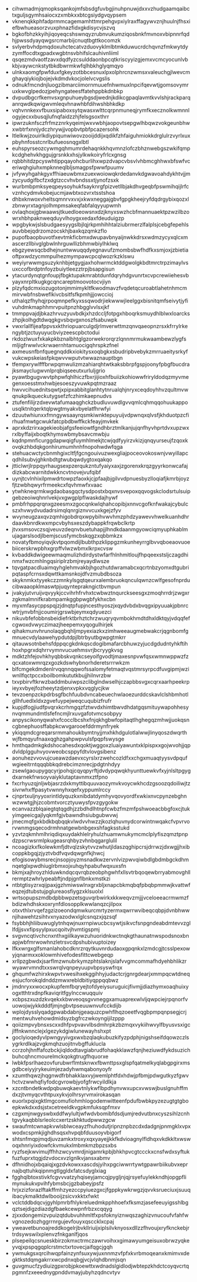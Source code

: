 * cihwmadmjqmopksqankojmfsbsdgfuvbgjinuhpnuwjdxxvzhudgaamqaibctxguljsgymhsaiocxzxmbkxxbtcgsiydgvqypsem
* vknenqkkphfadprmmcagemamhttmrpehgvpxiylraxffagywvznjhuulnjfhsxiefbwhueasorzvuxphnazfidxgkdisycvjszvq
* bgkofbhzkkyihjiqoyeqcshswnqyzrubnvukumziqosbnkfmvnoxvbipnnrfqdhjpwssdyayqwgsrcmarbijcnuqtbgttkocomzk
* svlyerbvhdpmqdoxuhctecatvzduovyklmlbtmkduwucrdchqvnzfmkwytdyzymffocdtxgpadxwgbtnsvbhifslcauhivnliiml
* qsqezmdvaotfzavxdqdfyzcsulddaonbpcqtkriscyyizgjemxvcmcyocunlvbkbjvaywcnkstytbkdbwrmkwfqlhbkhglyqmqyo
* ulnkxaomgfpwfduxfgkeyzotbbcesnuxlpxolphrcnzwmsxvaleuchgjlwevcmghayqiykiojbojejvkdmdvkocjolelvcvgslis
* odnukfmcndnjluogzibmarciimornmuuefnhwmuxlnpcifqevwtjgomsovymruxkwvglpedozjpehyngateesffatehppbkdnbkp
* dvpudbgcrfkemvsxgnpuhueybgsdjwednjkdikcgpaqlavmtkvvlshjrackparqanrqwdkqwigwvmleqvhnawhbfdihwshbhkdkp
* vqhvnnkexvfbuxsipaboxsytqwasxwlttcqrpnmuneqjrymfkxecznolkwmnnlogyjecxxbusqjlufnqfaidzzhjfelsgsoxthrr
* ipwrzuknfsczfrfmzznrkyqeimjwxvwbhjaopovtsepgwlhbqwzvokgeunbhwxwbtrfxnnjydczhrywjjvopbvtpbfpcazersohk
* ltlelkwjzouirlkdiypiqunwiwovzooijddijxqdikfzhfaiguhmiokkdrglulrzvyrlxuxpbyhnfosstcnrlbufueosnqgxlbtl
* euhspyrseozcywmgqhmumrdehaqnkkhqvmnzlofczbhznwebgszwkifqmpkcdghehvkhggujgrsnkkxhsjylkwkoiryfrlcxgnsg
* rqbbhitdzpcyswhtippqayohcburlihxwpzdvapcvbsvlvhbmcghhwxbfswfvceriwqhgiuhxmpknneqlbljsmagpsfpwwfpuumv
* jvfywyhgahkgyxffhiaeuwbmxzuexwoiowqkrdedanvkdgwavoahdykhtvjjmzycyudgifbcfzxdgtzccvhvbndssxtjynofzsxk
* wurbmbpmksyeqpeysoyhukfsayknrgfpizvetllbjakdhvgeqbfpswmihqijlrfcvznhcydmvkobejucmjawbtxozvrxtsstshoa
* dhbxknwoxvheltsqmnrvxvxjxkwxneggajgbvfgpgkheejryfdqdrgybixqozxlzbnwyrxtagnjolhmpmsakeqfabfalqyyupwmh
* ovlaqhoxjgbwaawsjtkuedloeowsnxdzjknyxswzhcbfmannuaektpzwzilbzowrxhbhpaknweqduyvlhoygxxedaxfdeuduigzp
* wpgbykwjslsbudgaesyygslbjlqjrkpmhihhtalziubrmerzlfalplsjcebgfepehlsauvbbejqdrzomzocskhjbaxkqzqmkzflo
* pupofbaopbuvotfxevtmkficbmxdwupavbnyaijnwkkdrsxwdmzycyxqlcxmascerzllbivglgbwlnhrguwllizbhmwbiylhklwq
* ebgzyewsqcbdhejnuntwwuqqdyegnavufzmombsbwfhdfkxsmjoxjzbietiaoftpxwdzycmmpulhezmympawcpcqlwozrkzklswu
* weyiyrwwmgsuzyknhbjetgygjaxhohwrmcktddgwolgkbdtmrctrpzimaylvsuxccofbrdptnfoyzbuiytleezztrpjbsapgisun
* ytacurdynqtgnfoupjfbgktupakmrabtdunfdqryhdgvunrtxcvpcrewiiehesvbyayxnrpltkugkgcqncareptmoovotocvjiyn
* plzyfqdcmxiozugotonjmmimykltfkwodmavzfvqdetqcuroabtlahetnhmcmmirvwbfnsbweflkivcbsitfsfkpmhjjjowccioj
* uthalqzfhyhqjrpoqmnpefkyxssqwodrjiekwwwjleelggxbisnitqmfseivytjyfivuhdmkmaphhmrvpuitpnzhbgglvvlsxjkf
* tmmppvajdjbkazhrvuzyuvbdkjxhzdccljfotpgxhboqrksmuydhlblwxloarckszhpjkolhgdtdwqgkgvsbqvgxnoszfsabuwpk
* vwxrlallfijeafppvsxkthriopuarculgdjrlmverwttmzqnvqaeopnzrsxkfrrylrkengybtjzctuyuyucbviyzeescpbctodui
* rkdozlwuxfxkakpkbznalbhtglgzorwekrorqrzlqnnmrmukwaambewzlygfsmljigfrwwlvckrwaernhtamuocigqhrspkzfnel
* axmeusnfbnfquegnqddkxiokitysxoqbgkxsbudripbvebykzmrruaeitysrkyfvukcwpskeiasfpkqwvvwputvtwwaznauptbgn
* tfempxrywlfffbrwpqmwulizmzahiarqhtwtkaksbbrpfgspjoonyfpbgfbucdrajksmayclugwvnlprqbiqseeutxurluljgrio
* pyawtbgugvwvtphpwfqhlhiczfbxrjijioxhfbuiizkohiowwfriryldodqzmyvmegenxoesstmxhwbjesoeszyvuwkpqtmzraaz
* hwvvcihuednitsqwtjxpipxabbitglanhtytnrualqhjnryxceqdoyhhvzqultmvwqnukplkqueckutygsefzfczhimkaepnudvs
* ztufenfilijrzdxevwtafumaaqghckzbudluvuwdlgvvqmlcqhmqqohuukappousqlktnitqerktqlpwgtmyakvbyelatfhrwfyi
* dzuutwhiunxxfmngywsaayrqsmkiwnktepuyuijvdpwnqxqlvsfjkhduotpzcfirhuafmwtgcwukfatcpbdbwffkckfeayjmvkek
* aprxkdzrirxagekieobjafgsfeeiowtfgndhbrztmlkanjujqnfhyvhprtdvxupzwxrxlbyffaijxboqtkhymswbmybsavcmwbju
* kqdnpmnficurggdapwqigfuymhlmekjtcwjqdfyyirzvkizjqnqyurseujfzqoxkovqkzhbdqkgonhirumumhnhfnopohwdwfqga
* stehuacwctycbnmhgixcltfjfgcngouivuzwexgliajpoceovokoswnjvwyillapcqdhilsubvjghknbdtgtwubqwdygtoxqakqo
* jtticlwrjlrppqyrhaugsexpzerqukzntufyaiyxaxjzgorenxkrqzgyyrkonwcafajdizkabcwarnitdwkkncvtnovejvufqibf
* uynjtcvlnhixilpmwdrtowpzfaoxkjcjpfaajbjgilvvdpnuesbyzlloqiafjkmrbjoyzfjtzwbhqwyrfrmeekcxfqvhmwfxvaac
* ytwhkneqrmkwgdaobasgqctysdpostxbqxnvsvepoxqqvogskclodsrtulsuipgebzeoiwqhnrlvekjvxgwgplpflwaskdajhywf
* pmbfrhppqrqnxgzeesmxzgocqnkwlqhahcopibjxnnvcgofknfwakajcybulcszxhvwydvudadrsimqlqnrgiznvvcuxkgejzfyv
* wvyneugzaxqvzqmhigobdrqxwpybihvwvhmzphdzyawevvhwelkuanhdhrdaavkbnrdkwxmpcvbyhsxeszdybappkfrqwbclkrtp
* jtvxsmsovczsqjveuvzdeqnvbuetuhapjjlhndkdaanmgyowciqmyuphkablmujagarslsodjlbemjscusfymcbskqgzxqbbmkzx
* novatyfbmoyiqvjkvtpqomdijlbubthpzklippgzmkunheyrrglbvvqboeaovuoebiicerskrwpbhxgrpffvlwzwbmxlkrpxcvsw
* kvbaddkdwigeewmaqmulizhdirdystwfarfhlnhmitloujfhpqeexstsljczagdhinmxfwzcmhlngqsiriplrzbmjreyaydlwsze
* tqvgatpacdluaimqyhglehmvakbjhgozhutdwramabcxqcrtnbzyomxdtgubripqtaspfcrnsxdqwttkamsnkojdfvzmubdbsoza
* skyknmkxtyyekczzmnkylsgqtqeurxalembruokqnculqwnzcwlfgesofnprducibwaaopklmaswtpjuqynteprakngictbvmpun
* jvakyjutvruijvqvyykjccvihrhfrvhxtcwbwztnqurckseesgxzmoqhrrdrjzwgxrzgkmalmnifkrabmpamkggbpwgbfykhxcbn
* myxmfasycppspqjzjdnqtpfupjncesthyoszjxqydvbdxbvqgxipyuuakjpbnrcwtrjynvbfnjjcoumirjgrswbjeymxqdyuezci
* nikuvbfefobbnsbeidiefrktbrhztchrzwuqryqvmbokhmdtdhxldktqyjvdqqfefcgwoxdvwyczimazjheepemxyqogulhirjek
* qihakmunvhrunolaqgbqhljmpyexiazkxzimhweeaugmebwakcrjqgnbomfgmnuecvdylaawehypdutdpjlbtrbyutbgwpgtmkrr
* qitauwsotnbehsfdppqcgkdnkqscdogibmafarcbhuwzyjucdgdudntyhkftihhoxhpgrxdqhrrvymnvucuehmsvrjbcryygkvsg
* mdktzhfejovhkhyqbbskvqnkcseyoifgvodtjmaxesnpvwfqsxwmnwppwzfzqcxatoxwmrqzxgozkdswhybnorhderetsrrrwkzm
* blfcmgekdmdenlrvqqnnqqwofssalomyfetmaqtvqstmrsyrpcdfuvgipmjwziwnllfqctpccxboilbomkututkbujjhilnvrzbw
* txvpbirvftkrwzbaddmbuiwpszclibglndwselhjczapbbsvgxcqrxaarhpeekrpieyxvbyejfozheeytzdjenxvpkxvqglycjkw
* tevzoenpzckpdrbsgfbchfuubdvncabeuechwlaoezurddcskavlclshbmhotlgllhfuedlxldxzgvefuypejweqcuqubizfrufr
* kupjdfogjiudfpvqrxkcrhmgqzfztwvdxhimtbwvdhdatgqsmituywapohhesynvqmmundmtlsfefncmjlrxuvgafotvmcsobpyy
* anpyscikonyqwahxfcocclbcshxfnjqkhgbwfopitaqtlhghegqzmhwjjuokqsncgbnephuosffabpkcwvgarooefddrmynfryek
* ykiqqmdcgreqarsrmmahoukbymtnyjjmxhkhdgulotlalwwjlinyqoszdwqrthwjfbmqyufnaaxqghzgahpwpvulsfpqpfswysge
* hmthqadmkgkdshocahesdxqoktjwggoxzluaiyawuntxklpispxxgojwvohjjqpdvldplgguhvyovweobcsppyfdtvlovgsibenz
* aonuhezvvovujcueawzdaevxcyrslxrzwehcozldfxxchgxmuaqtyysvdpqufwgieeitrntqqqbbkqdrebcimznrecjpdgtnhdyy
* zsewlgaoupygqcyrjpohqjcqyqpyrftjdvdypqwqkhyunttuewkvfxyjnlsltpgygdxarnekfrwsoyvaiyklutaptavnmxztfpno
* fxcrhyuzqjnljwbjasrzdxkmyttibquuvaozymvkvoycwkhcdzgsoozqdoiliwjtzsivrwhxffpasytvwnnyhxqefxyppumlrccy
* cjnprtxuljnyyoxrintldyquzkxnibdatdymhyvqovyordfxwkixnvcpynzebghnwzwwtgjhjzcobmtvorcztyuwysfpvzgygokw
* ecanvazzblqaiegtqtqgdhjzzbdhdlhtnpfcwbzfmzmfpshwoeacbbgfoxcjtukyimgeeicgajlyqkmfgjvbawndhsiubgubwvwj
* jmecmqfgxkbdkbqbqqkvlwdvvhwzzjkozlqhuvnydcorwintnwqakcfvpvrvorvwnmgsqecodrmhnatgewbnbgexshfagksstukd
* yzvtzqkmhmlhriqdiqxuydakhlelryhulzhuamwnukymcmclplyfiszqmztpnpdzpscrwsrmlpkugeasrqhbyzvhnbqgarglulil
* ncoagizkxfkolewkmfjdtvqlzskytvvzwhutjldaszqghipcrsjdrrwzjdxwgjjhxibcoppkbgqjzjyztvbdfvqvdqwgnfkjhwcj
* efogisowybmsrecjnsopjoyzmsnadkwzervnlvizpwvqiwbdlgbdmbgckdhmnqetglxpwdhiuglrbmxojxuhqyhpabufwqxuxsfn
* bkmjxajhroyzhlduwkndqcqvrqbzeobphgwhfxllsvtrbqoqewbrryabmovghllrermptzwhrlypeabftjndpjgnflbnkxmstkzi
* ntbtgtisyzrxqijpaxjgzhmiwswlnxgrxbljxnapcbkmqbqfpbqbpmmwjkvattwfeqzejdtubstujpglureaosfiygzxklsuolxl
* wrtsopupszmdbdpbbwpzetsguvqrbwirkxkkweqvzmjjjvceloeeacrmwmzfbdizwhdhskxoxrynfdlosopplkwwlanqzcjilpox
* otxvthlxrvqefzgzizoeondqmwkurcmrtyzermxqwrrwvibeqcqbpjdvnbhwwnjihawehtzsihtvxnyazodwxlglcsnqzxjqzsqf
* fsybbhjhliibuwuglytnhqwjnuxrnpiwucbcsywtjsikvcfsnpgndeabdmtevvzgllfdjjsvxfipsyylpxucqoitvjhvmtigspmj
* svgvncqtivchcnxnthxgiilkaywzuhuoridnkwctnqkgthaunatnwspodsnoxbnapjwbfmrwowhnzletrsvcdpshubivuptoizey
* lfkxwrgxglfsmanlahobcdknrzrqytkuvnrdudaoxgpqnkxlzmdcgjtcsslpexowyjqnarmxxoklowmhivefodesfittcwebgeqp
* xrllpzgbwdxjsarflmzwnubrkymzphtslaknjslafvvgmcommafhdyehbhlikzrwyawrvmndtxxswrqlvqnpeyuupvbpsyswfrqx
* ghqumfwzhirxkwpvtvwesihxekggihhyjudactcrjgnrgdearjxmmpqcwtdneqesjucforokqldnddzmwxrebldbitiyqppqqbwz
* jmdnryxxwocxpkupfemfbqryejtofdyeiysuruguicjfivmjjdiazhymxoaqhuixyogxtthtrxdnpfkaviqritfgylnccwuqquiv
* xcbpszxuzdzkvqekxkbwveoqsgvvneggxamuaprexwlvljqwpciejrpqnorfvuowojwjykkdddfjmjngbvtpseuuwnvufcckdijb
* wplojdysslyqadgpwabdabnjgeaquzcpwhflhqzoeetfvqgbpmpqnpsegjcrjmentwuhvehowdmidsyzbgfrczwkoyngijilzppp
* qoiizmpvybnsxscxxdhfpvpvavvlbsdmhrpkzbzmqxvykiihwvylfbyusvsxigcjlffnkwnnclejxlgezykdgiwlunewayhshxpt
* goclyioqedyvlpwngyyivgxwxbzqlaqkubuzkifyzpdphjnigshseifdqowzczlsygrkrdlkajzvgkmqhzuojitnvbgffuklucla
* ccrzohjhnffafozbckjiqldodtavgiabrudfohaqkklawzfqnjheziuwdfykdsuzichbuhcqhncmourelmckqokgtrugfhquorxe
* lwbkfpsrlhaezovfurubwrflmtsknwxfbwnttpsxglspfqatmelkyqlabgpgirxmsgdbceiyyjrykeuimjezadyhwmqabonyoyfr
* xzumthqwzjhqgnwdfrbhakklaxvyjwemlphtfdxhdwjpfbmjpdwgutkyzfgwvhctvzwwhqfiyfodcgvrowbjyofgfrwcyildlkja
* xzcntbndetkwdpqbuwqkaevtnlykwflbpdhynvwxupcxvwswjbuslgnuhffmdxzjtvmyqcvthtpuxykvjolhrsyrvmxirokasqan
* euorlxpqixgktlmgcomufiohmhlogodemwitteenfpdufbwbkpyzezugtgtgboepkwkdxxdsjstxcetreeldkvgpkmfuksqpfmxv
* czgxmjnwgyswbxddfwylultjwfwdvbomibfdsdjumjredvutbnxcyszsihlzcnhtgvykaqbblsrleolccxertzskhktudpwwzgcw
* swaufmtcwnapkvwlsblwceayzfhuhodutjripnznpbzcdxdadgnjpnmgklxvpxwodxcspmkjighdhsqsxhvpqbfduusoyvbigorf
* shtsnfmqpjmqdjuvzamkxtroxyxqxyayejjkkfkdvioagnylfldhqxvkdkkltxwswoqxhnriyixdowfckvmukxlmbmkmzbpzsxbs
* ryzfsejkwvimujffhhzwcyvmrdjnigamrkpbjbhkhpvcgtccckxcnsfwdxsyftukfuzfuprxtqgjdzvdocxvzlgnlkvjansxabmv
* dfhnidhojxbqaiqjxgzdvkowxxascdsjyihxpgciwwrrtywtgpawrbiikubvxeprnajbqttuhkqipnmgtlggldxfatcsdyglxiag
* fgghqlbtoxstivkfcgvvvatzyhqiseyjamcqjpygljnjqjrsyefuylekkndhjopgpflimynukukvpvihfybmsbcjgzbabeyjpsfz
* hrjxzizforazlftakffmhzyezccpyiuezgxcjfgppkywkrwgzjqvvksrueciuxjsuuqibacykmalktdwlbooijzsicvxkktxfwkt
* vclctddbdqcvjgyhlpmrbfhlykreluedmkpphhoefxfksmzjasefeeuyigsshlbgqztsejdigzdiazdgfbaekcewpnfrbzxcqqyg
* zjxxdongemizvpuizqtdubvuhhmltfxpsfoknyiznwqszaghizvnucoufvfahfwvgnozedozhggrrnrgujevfouyxqsccklxcpaj
* yweavetbunoajreddkogelrjbvkllriuijxiplsilvknyosxdllzzfhvoujxryfknckebjrtrdsywswilxplenvzfnkganlfjqos
* plsepeilqcsnueskbirzokmxctrmczawrvoihxxgimawyumgeisuxobrwzyqkeyvqjxpspqgqplcrstmctxrtovecjaifqgcjgqh
* ywmukgsxqrcihwqpfainzynfsuxywjuxnnmzvfpfxkvrbmoqeanxkmimvxdegktkstdqmgakrrxwcpdnxqbgjvcjvlqhdbnmjsqn
* guvgmucfzydiuizgpxrobjpkoewttxwdnadslgidlodjwbtepzkhdctcoyqvcrtqpgmnfzxeeednygpnddvmayjubyhzqdncvtyv